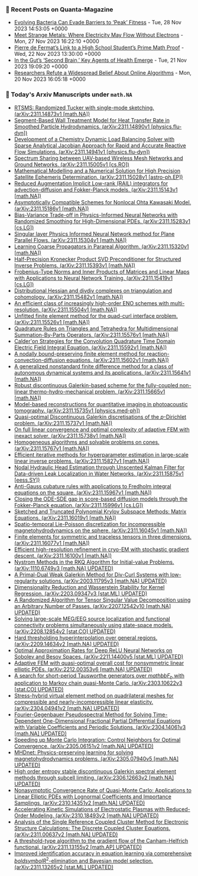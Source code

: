 ### 📝 Recent Posts on Quanta-Magazine
<!-- quanta starts -->
* <a href="https://www.quantamagazine.org/evolving-bacteria-can-evade-barriers-to-peak-fitness-20231128/">Evolving Bacteria Can Evade Barriers to ‘Peak’ Fitness</a> - Tue, 28 Nov 2023 14:53:05 +0000
* <a href="https://www.quantamagazine.org/meet-strange-metals-where-electricity-may-flow-without-electrons-20231127/">Meet Strange Metals: Where Electricity May Flow Without Electrons</a> - Mon, 27 Nov 2023 16:22:10 +0000
* <a href="https://www.quantamagazine.org/pierre-de-fermats-link-to-a-high-school-students-prime-math-proof-20231122/">Pierre de Fermat’s Link to a High School Student’s Prime Math Proof</a> - Wed, 22 Nov 2023 13:30:00 +0000
* <a href="https://www.quantamagazine.org/in-the-guts-second-brain-key-agents-of-health-emerge-20231121/">In the Gut’s ‘Second Brain,’ Key Agents of Health Emerge</a> - Tue, 21 Nov 2023 19:09:20 +0000
* <a href="https://www.quantamagazine.org/researchers-refute-a-widespread-belief-about-online-algorithms-20231120/">Researchers Refute a Widespread Belief About Online Algorithms</a> - Mon, 20 Nov 2023 16:05:18 +0000
<!-- quanta ends -->
### 📝 Today's Arxiv Manuscripts under ``math.NA``
<!-- arxiv-math-na starts -->
* <a href="http://arxiv.org/abs/2311.14873">RTSMS: Randomized Tucker with single-mode sketching. (arXiv:2311.14873v1 [math.NA])</a>
* <a href="http://arxiv.org/abs/2311.14890">Segment-Based Wall Treatment Model for Heat Transfer Rate in Smoothed Particle Hydrodynamics. (arXiv:2311.14890v1 [physics.flu-dyn])</a>
* <a href="http://arxiv.org/abs/2311.14941">Development of a Chemistry Dynamic Load Balancing Solver with Sparse Analytical Jacobian Approach for Rapid and Accurate Reactive Flow Simulations. (arXiv:2311.14941v1 [physics.flu-dyn])</a>
* <a href="http://arxiv.org/abs/2311.15005">Spectrum Sharing between UAV-based Wireless Mesh Networks and Ground Networks. (arXiv:2311.15005v1 [cs.RO])</a>
* <a href="http://arxiv.org/abs/2311.15028">Mathematical Modelling and a Numerical Solution for High Precision Satellite Ephemeris Determination. (arXiv:2311.15028v1 [astro-ph.EP])</a>
* <a href="http://arxiv.org/abs/2311.15143">Reduced Augmentation Implicit Low-rank (RAIL) integrators for advection-diffusion and Fokker-Planck models. (arXiv:2311.15143v1 [math.NA])</a>
* <a href="http://arxiv.org/abs/2311.15186">Asymptotically Compatible Schemes for Nonlocal Ohta Kawasaki Model. (arXiv:2311.15186v1 [math.NA])</a>
* <a href="http://arxiv.org/abs/2311.15283">Bias-Variance Trade-off in Physics-Informed Neural Networks with Randomized Smoothing for High-Dimensional PDEs. (arXiv:2311.15283v1 [cs.LG])</a>
* <a href="http://arxiv.org/abs/2311.15304">Singular layer Physics Informed Neural Network method for Plane Parallel Flows. (arXiv:2311.15304v1 [math.NA])</a>
* <a href="http://arxiv.org/abs/2311.15320">Learning Coarse Propagators in Parareal Algorithm. (arXiv:2311.15320v1 [math.NA])</a>
* <a href="http://arxiv.org/abs/2311.15393">Half-Precision Kronecker Product SVD Preconditioner for Structured Inverse Problems. (arXiv:2311.15393v1 [math.NA])</a>
* <a href="http://arxiv.org/abs/2311.15419">Frobenius-Type Norms and Inner Products of Matrices and Linear Maps with Applications to Neural Network Training. (arXiv:2311.15419v1 [cs.LG])</a>
* <a href="http://arxiv.org/abs/2311.15482">Distributional Hessian and divdiv complexes on triangulation and cohomology. (arXiv:2311.15482v1 [math.NA])</a>
* <a href="http://arxiv.org/abs/2311.15504">An efficient class of increasingly high-order ENO schemes with multi-resolution. (arXiv:2311.15504v1 [math.NA])</a>
* <a href="http://arxiv.org/abs/2311.15526">Unfitted finite element method for the quad-curl interface problem. (arXiv:2311.15526v1 [math.NA])</a>
* <a href="http://arxiv.org/abs/2311.15576">Quadrature Rules on Triangles and Tetrahedra for Multidimensional Summation-By-Parts Operators. (arXiv:2311.15576v1 [math.NA])</a>
* <a href="http://arxiv.org/abs/2311.15592">Calder'on Strategies for the Convolution Quadrature Time Domain Electric Field Integral Equation. (arXiv:2311.15592v1 [math.NA])</a>
* <a href="http://arxiv.org/abs/2311.15602">A nodally bound-preserving finite element method for reaction-convection-diffusion equations. (arXiv:2311.15602v1 [math.NA])</a>
* <a href="http://arxiv.org/abs/2311.15641">A generalized nonstandard finite difference method for a class of autonomous dynamical systems and its applications. (arXiv:2311.15641v1 [math.NA])</a>
* <a href="http://arxiv.org/abs/2311.15665">Robust discontinuous Galerkin-based scheme for the fully-coupled non-linear thermo-hydro-mechanical problem. (arXiv:2311.15665v1 [math.NA])</a>
* <a href="http://arxiv.org/abs/2311.15735">Model-based reconstructions for quantitative imaging in photoacoustic tomography. (arXiv:2311.15735v1 [physics.med-ph])</a>
* <a href="http://arxiv.org/abs/2311.15737">Quasi-optimal Discontinuous Galerkin discretisations of the $p$-Dirichlet problem. (arXiv:2311.15737v1 [math.NA])</a>
* <a href="http://arxiv.org/abs/2311.15738">On full linear convergence and optimal complexity of adaptive FEM with inexact solver. (arXiv:2311.15738v1 [math.NA])</a>
* <a href="http://arxiv.org/abs/2311.15767">Homogeneous algorithms and solvable problems on cones. (arXiv:2311.15767v1 [math.NA])</a>
* <a href="http://arxiv.org/abs/2311.15827">Efficient iterative methods for hyperparameter estimation in large-scale linear inverse problems. (arXiv:2311.15827v1 [math.NA])</a>
* <a href="http://arxiv.org/abs/2311.15875">Nodal Hydraulic Head Estimation through Unscented Kalman Filter for Data-driven Leak Localization in Water Networks. (arXiv:2311.15875v1 [eess.SY])</a>
* <a href="http://arxiv.org/abs/2311.15967">Anti-Gauss cubature rules with applications to Fredholm integral equations on the square. (arXiv:2311.15967v1 [math.NA])</a>
* <a href="http://arxiv.org/abs/2311.15996">Closing the ODE-SDE gap in score-based diffusion models through the Fokker-Planck equation. (arXiv:2311.15996v1 [cs.LG])</a>
* <a href="http://arxiv.org/abs/2311.16019">Sketched and Truncated Polynomial Krylov Subspace Methods: Matrix Equations. (arXiv:2311.16019v1 [math.NA])</a>
* <a href="http://arxiv.org/abs/2311.16045">Spatio-temporal Lie-Poisson discretization for incompressible magnetohydrodynamics on the sphere. (arXiv:2311.16045v1 [math.NA])</a>
* <a href="http://arxiv.org/abs/2311.16077">Finite elements for symmetric and traceless tensors in three dimensions. (arXiv:2311.16077v1 [math.NA])</a>
* <a href="http://arxiv.org/abs/2311.16100">Efficient high-resolution refinement in cryo-EM with stochastic gradient descent. (arXiv:2311.16100v1 [math.NA])</a>
* <a href="http://arxiv.org/abs/1110.6749">Nystrom Methods in the RKQ Algorithm for Initial-value Problems. (arXiv:1110.6749v3 [math.NA] UPDATED)</a>
* <a href="http://arxiv.org/abs/2003.11795">A Primal-Dual Weak Galerkin Method for Div-Curl Systems with low-regularity solutions. (arXiv:2003.11795v3 [math.NA] UPDATED)</a>
* <a href="http://arxiv.org/abs/2203.09347">Dimensionality Reduction and Wasserstein Stability for Kernel Regression. (arXiv:2203.09347v3 [stat.ML] UPDATED)</a>
* <a href="http://arxiv.org/abs/2207.12542">A Randomized Algorithm for Tensor Singular Value Decomposition using an Arbitrary Number of Passes. (arXiv:2207.12542v10 [math.NA] UPDATED)</a>
* <a href="http://arxiv.org/abs/2208.12854">Solving large-scale MEG/EEG source localization and functional connectivity problems simultaneously using state-space models. (arXiv:2208.12854v2 [stat.CO] UPDATED)</a>
* <a href="http://arxiv.org/abs/2209.14634">Hard thresholding hyperinterpolation over general regions. (arXiv:2209.14634v2 [math.NA] UPDATED)</a>
* <a href="http://arxiv.org/abs/2211.14400">Optimal Approximation Rates for Deep ReLU Neural Networks on Sobolev and Besov Spaces. (arXiv:2211.14400v5 [stat.ML] UPDATED)</a>
* <a href="http://arxiv.org/abs/2212.00353">Adaptive FEM with quasi-optimal overall cost for nonsymmetric linear elliptic PDEs. (arXiv:2212.00353v6 [math.NA] UPDATED)</a>
* <a href="http://arxiv.org/abs/2303.10622">A search for short-period Tausworthe generators over $mathbb{F}_b$ with application to Markov chain quasi-Monte Carlo. (arXiv:2303.10622v3 [stat.CO] UPDATED)</a>
* <a href="http://arxiv.org/abs/2304.04941">Stress-hybrid virtual element method on quadrilateral meshes for compressible and nearly-incompressible linear elasticity. (arXiv:2304.04941v2 [math.NA] UPDATED)</a>
* <a href="http://arxiv.org/abs/2304.14061">Fourier-Gegenbauer Pseudospectral Method for Solving Time-Dependent One-Dimensional Fractional Partial Differential Equations with Variable Coefficients and Periodic Solutions. (arXiv:2304.14061v3 [math.NA] UPDATED)</a>
* <a href="http://arxiv.org/abs/2305.06151">Speeding up Monte Carlo Integration: Control Neighbors for Optimal Convergence. (arXiv:2305.06151v2 [math.NA] UPDATED)</a>
* <a href="http://arxiv.org/abs/2305.07940">MHDnet: Physics-preserving learning for solving magnetohydrodynamics problems. (arXiv:2305.07940v5 [math.NA] UPDATED)</a>
* <a href="http://arxiv.org/abs/2306.12663">High order entropy stable discontinuous Galerkin spectral element methods through subcell limiting. (arXiv:2306.12663v2 [math.NA] UPDATED)</a>
* <a href="http://arxiv.org/abs/2310.14351">Nonasymptotic Convergence Rate of Quasi-Monte Carlo: Applications to Linear Elliptic PDEs with Lognormal Coefficients and Importance Samplings. (arXiv:2310.14351v2 [math.NA] UPDATED)</a>
* <a href="http://arxiv.org/abs/2310.18493">Accelerating Kinetic Simulations of Electrostatic Plasmas with Reduced-Order Modeling. (arXiv:2310.18493v2 [math.NA] UPDATED)</a>
* <a href="http://arxiv.org/abs/2311.00637">Analysis of the Single Reference Coupled Cluster Method for Electronic Structure Calculations: The Discrete Coupled Cluster Equations. (arXiv:2311.00637v2 [math.NA] UPDATED)</a>
* <a href="http://arxiv.org/abs/2311.13155">A threshold-type algorithm to the gradient flow of the Canham-Helfrich functional. (arXiv:2311.13155v2 [math.AP] UPDATED)</a>
* <a href="http://arxiv.org/abs/2311.13265">Improved identification accuracy in equation learning via comprehensive $boldsymbol{R^2}$-elimination and Bayesian model selection. (arXiv:2311.13265v2 [stat.ML] UPDATED)</a>
<!-- arxiv-math-na ends -->
